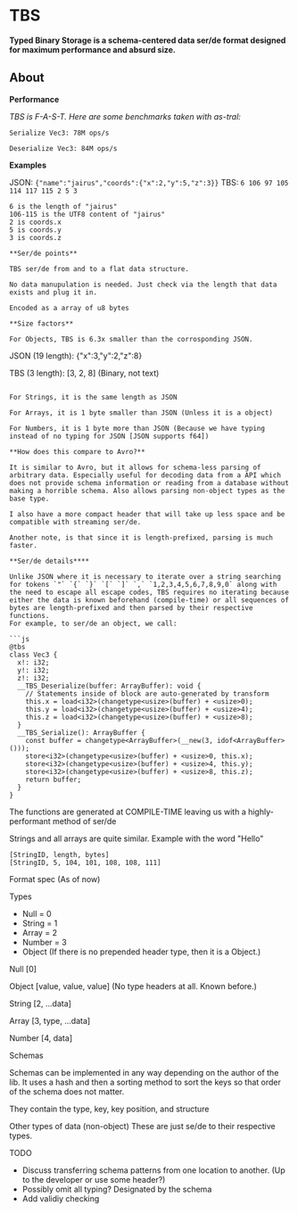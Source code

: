 # TBS
**Typed Binary Storage is a schema-centered data ser/de format designed for maximum performance and absurd size.**

## About

**Performance**

*TBS is F-A-S-T. Here are some benchmarks taken with as-tral:*
```
Serialize Vec3: 78M ops/s

Deserialize Vec3: 84M ops/s
```

**Examples**

JSON: `{"name":"jairus","coords":{"x":2,"y":5,"z":3}}`
TBS: `6 106 97 105 114 117 115 2 5 3`

```
6 is the length of "jairus"
106-115 is the UTF8 content of "jairus"
2 is coords.x
5 is coords.y
3 is coords.z

**Ser/de points**

TBS ser/de from and to a flat data structure.

No data manupulation is needed. Just check via the length that data exists and plug it in.

Encoded as a array of u8 bytes

**Size factors**

For Objects, TBS is 6.3x smaller than the corrosponding JSON.
```
JSON (19 length): {"x":3,"y":2,"z":8}

TBS (3 length): [3, 2, 8] (Binary, not text)
```

For Strings, it is the same length as JSON

For Arrays, it is 1 byte smaller than JSON (Unless it is a object)

For Numbers, it is 1 byte more than JSON (Because we have typing instead of no typing for JSON [JSON supports f64])

**How does this compare to Avro?**

It is similar to Avro, but it allows for schema-less parsing of arbitrary data. Especially useful for decoding data from a API which does not provide schema information or reading from a database without making a horrible schema. Also allows parsing non-object types as the base type.

I also have a more compact header that will take up less space and be compatible with streaming ser/de.

Another note, is that since it is length-prefixed, parsing is much faster.

**Ser/de details****

Unlike JSON where it is necessary to iterate over a string searching for tokens `"` `{` `}` `[` `]` `,` `1,2,3,4,5,6,7,8,9,0` along with the need to escape all escape codes, TBS requires no iterating because either the data is known beforehand (compile-time) or all sequences of bytes are length-prefixed and then parsed by their respective functions.
For example, to ser/de an object, we call:

```js
@tbs
class Vec3 {
  x!: i32;
  y!: i32;
  z!: i32;
  __TBS_Deserialize(buffer: ArrayBuffer): void {
    // Statements inside of block are auto-generated by transform
    this.x = load<i32>(changetype<usize>(buffer) + <usize>0);
    this.y = load<i32>(changetype<usize>(buffer) + <usize>4);
    this.z = load<i32>(changetype<usize>(buffer) + <usize>8);
  }
  __TBS_Serialize(): ArrayBuffer {
    const buffer = changetype<ArrayBuffer>(__new(3, idof<ArrayBuffer>()));
    store<i32>(changetype<usize>(buffer) + <usize>0, this.x);
    store<i32>(changetype<usize>(buffer) + <usize>4, this.y);
    store<i32>(changetype<usize>(buffer) + <usize>8, this.z);
    return buffer;
  }
}
```

The functions are generated at COMPILE-TIME leaving us with a highly-performant method of ser/de

Strings and all arrays are quite similar. Example with the word "Hello"
```
[StringID, length, bytes]
[StringID, 5, 104, 101, 108, 108, 111]
```

Format spec (As of now)

Types
- Null = 0
- String = 1
- Array = 2
- Number = 3
- Object (If there is no prepended header type, then it is a Object.)
  
Null
[0]

Object
[value, value, value] (No type headers at all. Known before.)

String
[2, ...data]

Array
[3, type, ...data]

Number
[4, data]

Schemas

Schemas can be implemented in any way depending on the author of the lib. 
It uses a hash and then a sorting method to sort the keys so that order of the schema does not matter.

They contain the type, key, key position, and structure

Other types of data (non-object)
These are just se/de to their respective types.

TODO
- Discuss transferring schema patterns from one location to another. (Up to the developer or use some header?)
- Possibly omit all typing? Designated by the schema
- Add validiy checking